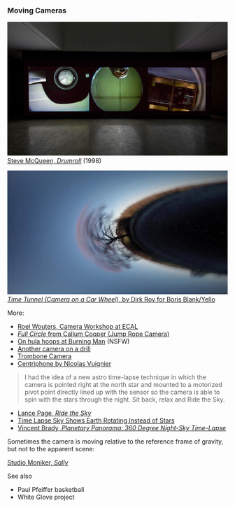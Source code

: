 ### Moving Cameras

![Steve McQueen, Drumroll](images/drumroll-steve-mcqueen.jpg)<br />
[Steve McQueen, *Drumroll*](https://www.youtube.com/watch?v=9oGO2mawifA) (1998)

![Dirk Roy, *Time Tunnel*](images/time-tunnel.jpg)<br />
[*Time Tunnel (Camera on a Car Wheel)*, by Dirk Roy for Boris Blank/Yello](https://vimeo.com/84162988)

More: 

* [Roel Wouters, Camera Workshop at ECAL](http://gizmodo.com/these-designers-make-boring-old-video-cameras-do-imposs-1444863383)
* [*Full Circle* from Callum Cooper (Jump Rope Camera)](https://vimeo.com/37077712)
* [On hula hoops at Burning Man](https://www.youtube.com/watch?v=J9bZ_8lZZfE) (NSFW)
* [Another camera on a drill](https://www.youtube.com/watch?v=FIJfshJ757s)
* [Trombone Camera](https://www.youtube.com/watch?v=soDn2puEuL8)
* [Centriphone by Nicolas Vuignier](https://www.youtube.com/watch?v=aqncOP7OzMg)

> I had the idea of a new astro time-lapse technique in which the camera is pointed right at the north star and mounted to a motorized pivot point directly lined up with the sensor so the camera is able to spin with the stars through the night. Sit back, relax and Ride the Sky.

* [Lance Page, *Ride the Sky*](https://vimeo.com/98679934)
* [Time Lapse Sky Shows Earth Rotating Instead of Stars](https://www.youtube.com/watch?v=nkn2ZXWDl6k)
* [Vincent Brady, *Planetary Panorama: 360 Degree Night-Sky Time-Lapse*](https://www.youtube.com/watch?v=azJaOQAGTJo)

Sometimes the camera is moving relative to the reference frame of gravity, but not to the apparent scene:

[Studio Moniker, *Sally*](http://roelwouters.com/sally)

See also 

* Paul Pfeiffer basketball
* White Glove project
